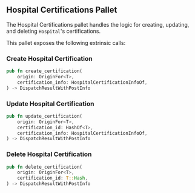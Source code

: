 
## Hospital Certifications Pallet
The Hospital Certifications pallet handles the logic for creating, updating, and deleting `Hospital`'s certifications.

This pallet exposes the following extrinsic calls:
### Create Hospital Certification
```rust
pub fn create_certification(
    origin: OriginFor<T>,
    certification_info: HospitalCertificationInfoOf,
) -> DispatchResultWithPostInfo
```
### Update Hospital Certification
```rust
pub fn update_certification(
    origin: OriginFor<T>,
    certification_id: HashOf<T>,
    certification_info: HospitalCertificationInfoOf,
) -> DispatchResultWithPostInfo
```
### Delete Hospital Certification
```rust
pub fn delete_certification(
    origin: OriginFor<T>,
    certification_id: T::Hash,
) -> DispatchResultWithPostInfo
```